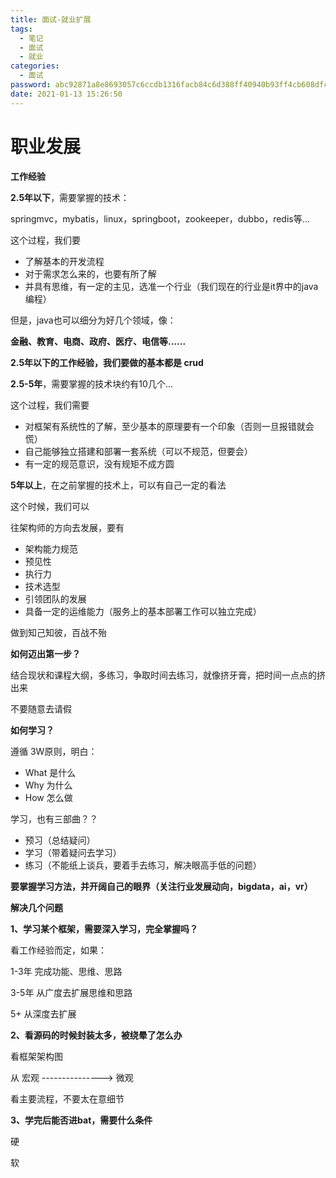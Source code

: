 ```yaml
---
title: 面试-就业扩展
tags:
  - 笔记
  - 面试
  - 就业
categories:
  - 面试
password: abc92871a8e8693057c6ccdb1316facb84c6d388ff40940b93ff4cb608dfcea7
date: 2021-01-13 15:26:50
---
```


# 职业发展

**工作经验**

**2.5年以下**，需要掌握的技术：

springmvc，mybatis，linux，springboot，zookeeper，dubbo，redis等...

这个过程，我们要

- 了解基本的开发流程
- 对于需求怎么来的，也要有所了解
- 并具有思维，有一定的主见，选准一个行业（我们现在的行业是it界中的java编程）

但是，java也可以细分为好几个领域，像：

**金融、教育、电商、政府、医疗、电信等......**

**2.5年以下的工作经验，我们要做的基本都是 crud**



**2.5-5年**，需要掌握的技术块约有10几个...

这个过程，我们需要

- 对框架有系统性的了解，至少基本的原理要有一个印象（否则一旦报错就会慌）
- 自己能够独立搭建和部署一套系统（可以不规范，但要会）
- 有一定的规范意识，没有规矩不成方圆



**5年以上**，在之前掌握的技术上，可以有自己一定的看法

这个时候，我们可以

往架构师的方向去发展，要有

- 架构能力规范
- 预见性
- 执行力
- 技术选型
- 引领团队的发展
- 具备一定的运维能力（服务上的基本部署工作可以独立完成）

做到知己知彼，百战不殆



**如何迈出第一步？**

结合现状和课程大纲，多练习，争取时间去练习，就像挤牙膏，把时间一点点的挤出来

不要随意去请假



**如何学习？**

遵循 3W原则，明白：

- What 是什么
- Why 为什么
- How 怎么做

学习，也有三部曲？？

- 预习（总结疑问）
- 学习（带着疑问去学习）
- 练习（不能纸上谈兵，要着手去练习，解决眼高手低的问题）



**要掌握学习方法，并开阔自己的眼界（关注行业发展动向，bigdata，ai，vr）**



**解决几个问题**

**1、学习某个框架，需要深入学习，完全掌握吗？**

看工作经验而定，如果：

1-3年	完成功能、思维、思路

3-5年	从广度去扩展思维和思路

5+		从深度去扩展



**2、看源码的时候封装太多，被绕晕了怎么办**

看框架架构图

从 宏观 ---------------> 微观

看主要流程，不要太在意细节



**3、学完后能否进bat，需要什么条件**

硬

软